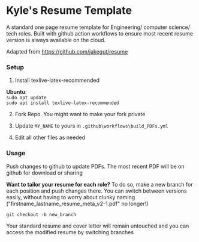 # Kyle's Resume Template

A standard one page resume template for Engineering/ computer science/ tech roles. Built with github action workflows to ensure most recent resume version is always available on the cloud.

Adapted from https://github.com/jakegut/resume

### Setup

1. Install texlive-latex-recommended

**Ubuntu**:  
`sudo apt update`  
`sudo apt install texlive-latex-recommended`

2. Fork Repo. You might want to make your fork private

3. Update `MY_NAME` to yours in `.github\workflows\build_PDFs.yml`

4. Edit all other files as needed


### Usage

Push changes to github to update PDFs. The most recent PDF will be on github for download or sharing  

**Want to tailor your resume for each role?** To do so, make a new branch for each position and push changes there. You can switch between versions easily, without having to worry about clunky naming ("firstname_lastname_resume_meta_v2-1.pdf" no longer!)  

`git checkout -b new_branch`  

Your standard resume and cover letter will remain untouched and you can access the modified resume by switching branches
